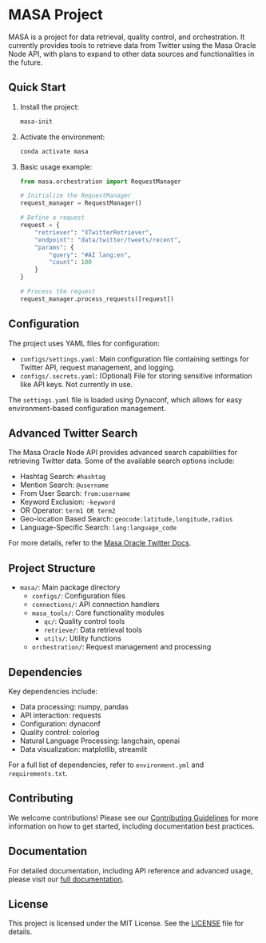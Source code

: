 # MASA Project

MASA is a project for data retrieval, quality control, and orchestration. It currently provides tools to retrieve data from Twitter using the Masa Oracle Node API, with plans to expand to other data sources and functionalities in the future.

## Quick Start

1. Install the project:

   ```bash
   masa-init
   ```

2. Activate the environment:

   ```bash
   conda activate masa
   ```

3. Basic usage example:

   ```python
   from masa.orchestration import RequestManager

   # Initialize the RequestManager
   request_manager = RequestManager()

   # Define a request
   request = {
       "retriever": "XTwitterRetriever",
       "endpoint": "data/twitter/tweets/recent",
       "params": {
           "query": "#AI lang:en",
           "count": 100
       }
   }

   # Process the request
   request_manager.process_requests([request])
   ```

## Configuration

The project uses YAML files for configuration:

- `configs/settings.yaml`: Main configuration file containing settings for Twitter API, request management, and logging.
- `configs/.secrets.yaml`: (Optional) File for storing sensitive information like API keys. Not currently in use.

The `settings.yaml` file is loaded using Dynaconf, which allows for easy environment-based configuration management.

## Advanced Twitter Search

The Masa Oracle Node API provides advanced search capabilities for retrieving Twitter data. Some of the available search options include:

- Hashtag Search: `#hashtag`
- Mention Search: `@username`
- From User Search: `from:username`
- Keyword Exclusion: `-keyword`
- OR Operator: `term1 OR term2`
- Geo-location Based Search: `geocode:latitude,longitude,radius`
- Language-Specific Search: `lang:language_code`

For more details, refer to the [Masa Oracle Twitter Docs](https://developers.masa.ai/docs/masa-oracle/oracle-node/twitter-data#advanced-search).

## Project Structure

- `masa/`: Main package directory
  - `configs/`: Configuration files
  - `connections/`: API connection handlers
  - `masa_tools/`: Core functionality modules
    - `qc/`: Quality control tools
    - `retrieve/`: Data retrieval tools
    - `utils/`: Utility functions
  - `orchestration/`: Request management and processing

## Dependencies

Key dependencies include:

- Data processing: numpy, pandas
- API interaction: requests
- Configuration: dynaconf
- Quality control: colorlog
- Natural Language Processing: langchain, openai
- Data visualization: matplotlib, streamlit

For a full list of dependencies, refer to `environment.yml` and `requirements.txt`.

## Contributing

We welcome contributions! Please see our [Contributing Guidelines](CONTRIBUTING.md) for more information on how to get started, including documentation best practices.

## Documentation

For detailed documentation, including API reference and advanced usage, please visit our [full documentation](link-to-your-hosted-sphinx-docs).

## License

This project is licensed under the MIT License. See the [LICENSE](LICENSE) file for details.
